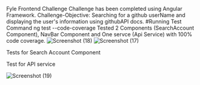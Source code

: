 Fyle Frontend Challenge
Challenge has been completed using Angular Framework. Challenge-Objective: Searching for a github userName and displaying the user's information using githubAPI docs.
#Running Test Command ng test --code-coverage
Tested 2 Components (SearchAccount Component), NavBar Component and One servce (Api Service) with 100% code coverage.
![Screenshot (18)](https://github.com/mv991/fyle-challenge/assets/125487704/85e1926e-75ad-4377-aa0e-5aab49be3664)
![Screenshot (17)](https://github.com/mv991/fyle-challenge/assets/125487704/b96a1339-fe3b-4f70-a0f5-9cc4950fdbe5)

Tests for Search Account Component


Test for API service

![Screenshot (19)](https://github.com/mv991/fyle-challenge/assets/125487704/a2e7ba2f-b887-4517-8213-46d144f27c02)

